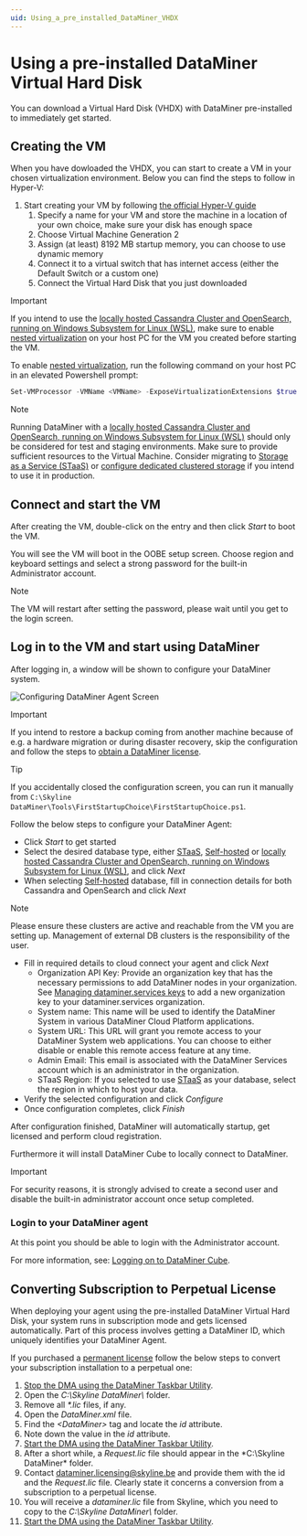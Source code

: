 ```yaml
---
uid: Using_a_pre_installed_DataMiner_VHDX
---
```


# Using a pre-installed DataMiner Virtual Hard Disk

You can download a Virtual Hard Disk (VHDX) with DataMiner pre-installed to immediately get started.

## Creating the VM

When you have dowloaded the VHDX, you can start to create a VM in your chosen virtualization environment. Below you can find the steps to follow in Hyper-V:

1. Start creating your VM by following [the official Hyper-V guide](https://learn.microsoft.com/en-us/windows-server/virtualization/hyper-v/get-started/create-a-virtual-machine-in-hyper-v)
    1. Specify a name for your VM and store the machine in a location of your own choice, make sure your disk has enough space
    1. Choose Virtual Machine Generation 2
    1. Assign (at least) 8192 MB startup memory, you can choose to use dynamic memory
    1. Connect it to a virtual switch that has internet access (either the Default Switch or a custom one)
    1. Connect the Virtual Hard Disk that you just downloaded

> [!IMPORTANT]
> If you intend to use the [locally hosted Cassandra Cluster and OpenSearch, running on Windows Subsystem for Linux (WSL)](xref:Local_database_on_WSL), make sure to enable [nested virtualization](https://learn.microsoft.com/en-us/virtualization/hyper-v-on-windows/user-guide/nested-virtualization) on your host PC for the VM you created before starting the VM.
>
> To enable [nested virtualization](https://learn.microsoft.com/en-us/virtualization/hyper-v-on-windows/user-guide/nested-virtualization), run the following command on your host PC in an elevated Powershell prompt:
>
> ```powershell
> Set-VMProcessor -VMName <VMName> -ExposeVirtualizationExtensions $true
> ```

> [!NOTE]
> Running DataMiner with a [locally hosted Cassandra Cluster and OpenSearch, running on Windows Subsystem for Linux (WSL)](xref:Local_database_on_WSL) should only be considered for test and staging environments. Make sure to provide sufficient resources to the Virtual Machine. Consider migrating to [Storage as a Service (STaaS)](xref:STaaS) or [configure dedicated clustered storage](xref:Configuring_dedicated_clustered_storage) if you intend to use it in production.

## Connect and start the VM

After creating the VM, double-click on the entry and then click *Start* to boot the VM.

You will see the VM will boot in the OOBE setup screen. Choose region and keyboard settings and select a strong password for the built-in Administrator account.

> [!NOTE]
> The VM will restart after setting the password, please wait until you get to the login screen.

## Log in to the VM and start using DataMiner

After logging in, a window will be shown to configure your DataMiner system.

![Configuring DataMiner Agent Screen](~/user-guide/images/install-first-startup-choice-script.png)

> [!IMPORTANT]
> If you intend to restore a backup coming from another machine because of e.g. a hardware migration or during disaster recovery, skip the configuration and follow the steps to [obtain a DataMiner license](xref:DataminerLicenses).

> [!TIP]
> If you accidentally closed the configuration screen, you can run it manually from `C:\Skyline DataMiner\Tools\FirstStartupChoice\FirstStartupChoice.ps1`.

Follow the below steps to configure your DataMiner Agent:

- Click *Start* to get started
- Select the desired database type, either [STaaS](xref:STaaS), [Self-hosted](xref:Configuring_dedicated_clustered_storage) or [locally hosted Cassandra Cluster and OpenSearch, running on Windows Subsystem for Linux (WSL)](xref:Local_database_on_WSL), and click *Next*
- When selecting [Self-hosted](xref:Configuring_dedicated_clustered_storage) database, fill in connection details for both Cassandra and OpenSearch and click *Next*

> [!NOTE]
> Please ensure these clusters are active and reachable from the VM you are setting up. Management of external DB clusters is the responsibility of the user.

- Fill in required details to cloud connect your agent and click *Next*
    - Organization API Key: Provide an organization key that has the necessary permissions to add DataMiner nodes in your organization. See [Managing dataminer.services keys](xref:Managing_DCP_keys) to add a new organization key to your dataminer.services organization.
    - System name: This name will be used to identify the DataMiner System in various DataMiner Cloud Platform applications.
    - System URL: This URL will grant you remote access to your DataMiner System web applications. You can choose to either disable or enable this remote access feature at any time.
    - Admin Email: This email is associated with the DataMiner Services account which is an administrator in the organization.
    - STaaS Region: If you selected to use [STaaS](xref:STaaS) as your database, select the region in which to host your data.
- Verify the selected configuration and click *Configure*
- Once configuration completes, click *Finish*

After configuration finished, DataMiner will automatically startup, get licensed and perform cloud registration.

Furthermore it will install DataMiner Cube to locally connect to DataMiner.

> [!IMPORTANT]
> For security reasons, it is strongly advised to create a second user and disable the built-in administrator account once setup completed.

### Login to your DataMiner agent

At this point you should be able to login with the Administrator account.

For more information, see: [Logging on to DataMiner Cube](xref:Logging_on_to_DataMiner_Cube).

## Converting Subscription to Perpetual License

When deploying your agent using the pre-installed DataMiner Virtual Hard Disk, your system runs in subscription mode and gets licensed automatically.
Part of this process involves getting a DataMiner ID, which uniquely identifies your DataMiner Agent.

If you purchased a [permanent license](xref:Permanent_license) follow the below steps to convert your subscription installation to a perpetual one:

1. [Stop the DMA using the DataMiner Taskbar Utility](xref:Starting_or_stopping_a_DMA_using_DataMiner_Taskbar_Utility).
1. Open the *C:\Skyline DataMiner\\* folder.
1. Remove all *\*.lic* files, if any.
1. Open the *DataMiner.xml* file.
1. Find the *&lt;DataMiner&gt;* tag and locate the *id* attribute.
1. Note down the value in the *id* attribute.
1. [Start the DMA using the DataMiner Taskbar Utility](xref:Starting_or_stopping_a_DMA_using_DataMiner_Taskbar_Utility).
1. After a short while, a *Request.lic* file should appear in the *C:\Skyline DataMiner\* folder.
1. Contact [dataminer.licensing@skyline.be](mailto:dataminer.licensing@skyline.be) and provide them with the id and the *Request.lic* file. Clearly state it concerns a conversion from a subscription to a perpetual license.
1. You will receive a *dataminer.lic* file from Skyline, which you need to copy to the *C:\Skyline DataMiner\\* folder.
1. [Start the DMA using the DataMiner Taskbar Utility](xref:Starting_or_stopping_a_DMA_using_DataMiner_Taskbar_Utility).
